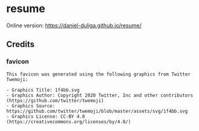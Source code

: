 # resume

Online version: https://daniel-duliga.github.io/resume/

## Credits

### favicon
```
This favicon was generated using the following graphics from Twitter Twemoji:

- Graphics Title: 1f4bb.svg
- Graphics Author: Copyright 2020 Twitter, Inc and other contributors (https://github.com/twitter/twemoji)
- Graphics Source: https://github.com/twitter/twemoji/blob/master/assets/svg/1f4bb.svg
- Graphics License: CC-BY 4.0 (https://creativecommons.org/licenses/by/4.0/)
```
